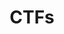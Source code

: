 ---
title: CTFs 
summary: Give a man a flag and he wins a day. Teach him how to capture flags and he'll learn to hack for life.
cover:
    image:  /images/series/ctf.webp
hidemeta: true
layout: lista
---